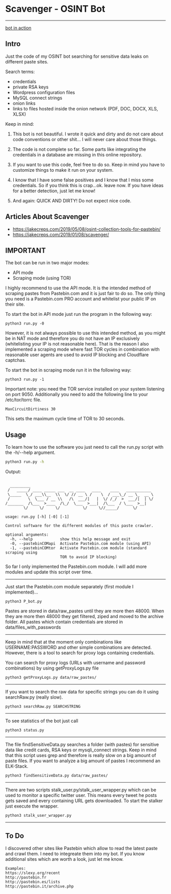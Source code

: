 # Scavenger - OSINT Bot

---

[bot in action](https://twitter.com/leak_scavenger)

## Intro
Just the code of my OSINT bot searching for sensitive data leaks on different paste sites.

Search terms:
- credentials
- private RSA keys
- Wordpress configuration files
- MySQL connect strings
- onion links
- links to files hosted inside the onion network (PDF, DOC, DOCX, XLS, XLSX)

Keep in mind:
1. This bot is not beautiful. I wrote it quick and dirty and do not care about code conventions or other shit... I will never care about those things.
	
2. The code is not complete so far. Some parts like integrating the credentials in a database are missing in this online repository. 
	
3. If you want to use this code, feel free to do so. Keep in mind you have to customize things to make it run on your system.
	
4. I know that I have some false positives and I know that I miss some credentials. So if you think this is crap...ok. leave now. If you have ideas for a better detection, just let me know!
	
5. And again: QUICK AND DIRTY! Do not expect nice code.

## Articles About Scavenger
- https://jakecreps.com/2019/05/08/osint-collection-tools-for-pastebin/
- https://jakecreps.com/2019/01/08/scavenger/

## IMPORTANT

The bot can be run in two major modes:
- API mode
- Scraping mode (using TOR)

I highly recommend to use the API mode. It is the intended method of scraping pastes from Pastebin.com and it is just fair to do so. The only thing you need is a Pastebin.com PRO account and whitelist your public IP on their site.

To start the bot in API mode just run the program in the following way:

```console
python3 run.py -0
```

However, it is not always possible to use this intended method, as you might be in NAT mode and therefore you do not have an IP exclusively (whitelisting your IP is not reasonable here). That is the reason I also implemented a scraping mode where fast TOR cycles in combination with reasonable user agents are used to avoid IP blocking and Cloudflare captchas.

To start the bot in scraping mode run it in the following way:

 ```console
python3 run.py -1
```

Important note: you need the TOR service installed on your system listening on port 9050. Additionally you need to add the following line to your /etc/tor/torrc file.
 ```console
MaxCircuitDirtiness 30
```
This sets the maximum cycle time of TOR to 30 seconds.

## Usage

To learn how to use the software you just need to call the run.py script with the -h/--help argument.
```sh
python3 run.py -h
```
Output:
```console

  _________
 /   _____/ ____ _____ ___  __ ____   ____    ____   ___________
 \_____  \_/ ___\\__  \\  \/ // __ \ /    \  / ___\_/ __ \_  __ \
 /        \  \___ / __ \\   /\  ___/|   |  \/ /_/  >  ___/|  | \/
/_______  /\___  >____  /\_/  \___  >___|  /\___  / \___  >__|
        \/     \/     \/          \/     \//_____/      \/

usage: run.py [-h] [-0] [-1]

Control software for the different modules of this paste crawler.

optional arguments:
  -h, --help            show this help message and exit
  -0, --pastebinCOMapi  Activate Pastebin.com module (using API)
  -1, --pastebinCOMtor  Activate Pastebin.com module (standard scraping using
                        TOR to avoid IP blocking)
```

So far I only implemented the Pastebin.com module. I will add more modules and update this script over time.

---

Just start the Pastebin.com module separately (first module I implemented)...
```console
python3 P_bot.py
```
Pastes are stored in data/raw_pastes until they are more then 48000.
When they are more then 48000 they get filtered, ziped and moved to the archive folder. 
All pastes which contain credentials are stored in data/files_with_passwords

---

Keep in mind that at the moment only combinations like USERNAME:PASSWORD and other simple combinations are detected.
However, there is a tool to search for proxy logs containing credentials. 

You can search for proxy logs (URLs with username and password combinations) by using getProxyLogs.py file
```console
python3 getProxyLogs.py data/raw_pastes/
```

---

If you want to search the raw data for specific strings you can do it using searchRaw.py (really slow). 
```console
python3 searchRaw.py SEARCHSTRING
```

---

To see statistics of the bot just call
```console
python3 status.py 
```

---

The file findSensitiveData.py searches a folder (with pastes) for sensitive data like credit cards, RSA keys or mysqli_connect strings. Keep in mind that this script uses grep and therefore is really slow on a big amount of paste files. 
If you want to analyze a big amount of pastes I recommend an ELK-Stack.
```console
python3 findSensitiveData.py data/raw_pastes/ 
```

---

There are two scripts stalk_user.py/stalk_user_wrapper.py which can be used to monitor a specific twitter user. This means every tweet he posts gets saved and every containing URL gets downloaded. To start the stalker just execute the wrapper.
```console
python3 stalk_user_wrapper.py
```

---

## To Do

I discovered other sites like Pastebin which allow to read the latest paste and crawl them. I need to integreate them into my bot. If you know additional sites which are worth a look, just let me know.
```console
Examples:
https://slexy.org/recent
http://pastebin.fr
http://pastebin.es/lists
http://pastebin.it/archive.php
```
